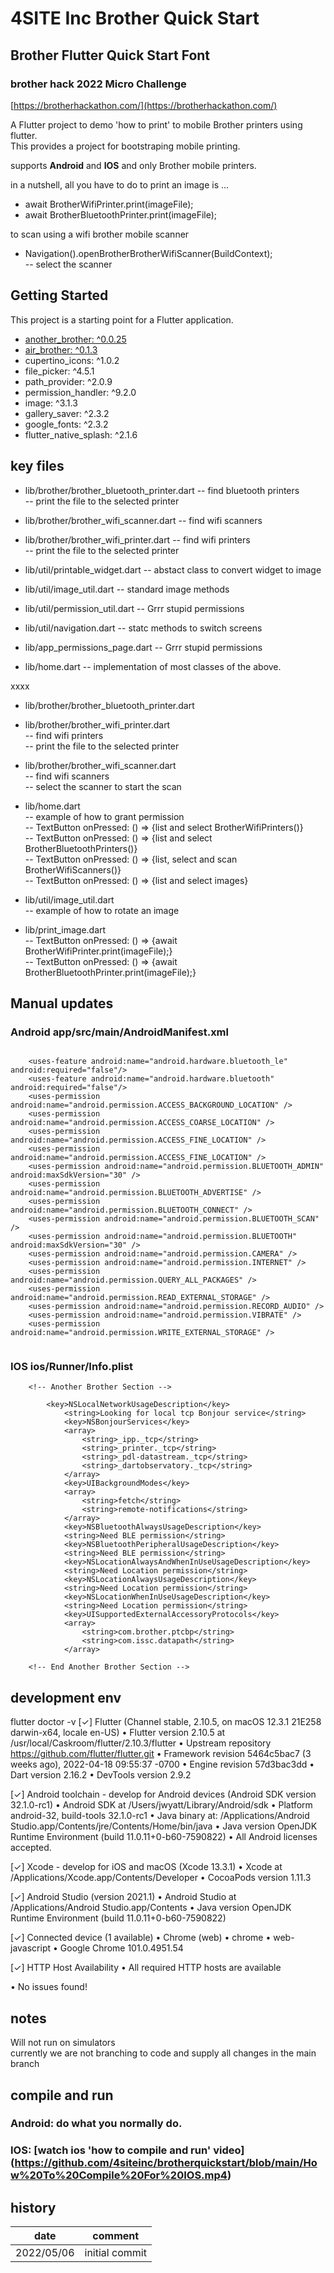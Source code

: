 # 4SITE Inc Brother Quick Start
## Brother Flutter Quick Start Font
### brother hack 2022 Micro Challenge 
[https://brotherhackathon.com/](https://brotherhackathon.com/)

A Flutter project to demo 'how to print' to mobile Brother printers using flutter.  
This provides a project for bootstraping mobile printing.

supports **Android** and **IOS** and only Brother mobile printers.

in a nutshell, all you have to do to print an image is ...

- await BrotherWifiPrinter.print(imageFile);
- await BrotherBluetoothPrinter.print(imageFile);

to scan using a wifi brother mobile scanner
- Navigation().openBrotherBrotherWifiScanner(BuildContext);  
  -- select the scanner

## Getting Started
This project is a starting point for a Flutter application.
- [another_brother: ^0.0.25](https://pub.dev/packages/another_brother)
- [air_brother: ^0.1.3](https://pub.dev/packages/air_brother)
- cupertino_icons: ^1.0.2
- file_picker: ^4.5.1
- path_provider: ^2.0.9
- permission_handler: ^9.2.0
- image: ^3.1.3
- gallery_saver: ^2.3.2
- google_fonts: ^2.3.2
- flutter_native_splash: ^2.1.6



## key files

- lib/brother/brother_bluetooth_printer.dart
  -- find bluetooth printers  
  -- print the file to the selected printer
- lib/brother/brother_wifi_scanner.dart
  -- find wifi scanners

- lib/brother/brother_wifi_printer.dart
  -- find wifi printers  
  -- print the file to the selected printer

- lib/util/printable_widget.dart
  -- abstact class to convert widget to image

- lib/util/image_util.dart
  -- standard image methods

- lib/util/permission_util.dart
  -- Grrr stupid permissions

- lib/util/navigation.dart
  -- statc methods to switch screens

- lib/app_permissions_page.dart
  -- Grrr stupid permissions

- lib/home.dart
  -- implementation of most classes of the above.

xxxx
- lib/brother/brother_bluetooth_printer.dart  
- lib/brother/brother_wifi_printer.dart  
  -- find wifi printers  
  -- print the file to the selected printer
- lib/brother/brother_wifi_scanner.dart  
  -- find wifi scanners  
  -- select the scanner to start the scan

- lib/home.dart  
  -- example of how to grant permission  
  -- TextButton onPressed: () => {list and select BrotherWifiPrinters()}  
  -- TextButton onPressed: () => {list and select BrotherBluetoothPrinters()}  
  -- TextButton onPressed: () => {list, select and scan BrotherWifiScanners()}  
  -- TextButton onPressed: () => {list and select images}

- lib/util/image_util.dart  
  -- example of how to rotate an image
- lib/print_image.dart  
  -- TextButton onPressed: () => {await BrotherWifiPrinter.print(imageFile);}  
  -- TextButton onPressed: () => {await BrotherBluetoothPrinter.print(imageFile);}



## Manual updates
### Android app/src/main/AndroidManifest.xml

```  

	<uses-feature android:name="android.hardware.bluetooth_le" android:required="false"/>
	<uses-feature android:name="android.hardware.bluetooth" android:required="false"/>
	<uses-permission android:name="android.permission.ACCESS_BACKGROUND_LOCATION" />
	<uses-permission android:name="android.permission.ACCESS_COARSE_LOCATION" />	
	<uses-permission android:name="android.permission.ACCESS_FINE_LOCATION" />
	<uses-permission android:name="android.permission.ACCESS_FINE_LOCATION" />
	<uses-permission android:name="android.permission.BLUETOOTH_ADMIN"  android:maxSdkVersion="30" />
	<uses-permission android:name="android.permission.BLUETOOTH_ADVERTISE" />
	<uses-permission android:name="android.permission.BLUETOOTH_CONNECT" />
	<uses-permission android:name="android.permission.BLUETOOTH_SCAN" />
	<uses-permission android:name="android.permission.BLUETOOTH"  android:maxSdkVersion="30" />
	<uses-permission android:name="android.permission.CAMERA" />
	<uses-permission android:name="android.permission.INTERNET" />
	<uses-permission android:name="android.permission.QUERY_ALL_PACKAGES" />
	<uses-permission android:name="android.permission.READ_EXTERNAL_STORAGE" />
	<uses-permission android:name="android.permission.RECORD_AUDIO" />
	<uses-permission android:name="android.permission.VIBRATE" />
	<uses-permission android:name="android.permission.WRITE_EXTERNAL_STORAGE" />


 ```  

### IOS ios/Runner/Info.plist

```  
    <!-- Another Brother Section -->

        <key>NSLocalNetworkUsageDescription</key>
            <string>Looking for local tcp Bonjour service</string>
            <key>NSBonjourServices</key>
            <array>
                <string>_ipp._tcp</string>
                <string>_printer._tcp</string>
                <string>_pdl-datastream._tcp</string>
                <string>_dartobservatory._tcp</string>
            </array>
            <key>UIBackgroundModes</key>
            <array>
                <string>fetch</string>
                <string>remote-notifications</string>
            </array>
            <key>NSBluetoothAlwaysUsageDescription</key>
            <string>Need BLE permission</string>
            <key>NSBluetoothPeripheralUsageDescription</key>
            <string>Need BLE permission</string>
            <key>NSLocationAlwaysAndWhenInUseUsageDescription</key>
            <string>Need Location permission</string>
            <key>NSLocationAlwaysUsageDescription</key>
            <string>Need Location permission</string>
            <key>NSLocationWhenInUseUsageDescription</key>
            <string>Need Location permission</string>
            <key>UISupportedExternalAccessoryProtocols</key>
            <array>
                <string>com.brother.ptcbp</string>
                <string>com.issc.datapath</string>
            </array>

    <!-- End Another Brother Section --> 

```


## development env

flutter doctor -v
[✓] Flutter (Channel stable, 2.10.5, on macOS 12.3.1 21E258 darwin-x64, locale en-US)
    • Flutter version 2.10.5 at /usr/local/Caskroom/flutter/2.10.3/flutter
    • Upstream repository https://github.com/flutter/flutter.git
    • Framework revision 5464c5bac7 (3 weeks ago), 2022-04-18 09:55:37 -0700
    • Engine revision 57d3bac3dd
    • Dart version 2.16.2
    • DevTools version 2.9.2

[✓] Android toolchain - develop for Android devices (Android SDK version 32.1.0-rc1)
    • Android SDK at /Users/jwyatt/Library/Android/sdk
    • Platform android-32, build-tools 32.1.0-rc1
    • Java binary at: /Applications/Android Studio.app/Contents/jre/Contents/Home/bin/java
    • Java version OpenJDK Runtime Environment (build 11.0.11+0-b60-7590822)
    • All Android licenses accepted.

[✓] Xcode - develop for iOS and macOS (Xcode 13.3.1)
    • Xcode at /Applications/Xcode.app/Contents/Developer
    • CocoaPods version 1.11.3

[✓] Android Studio (version 2021.1)
    • Android Studio at /Applications/Android Studio.app/Contents
    • Java version OpenJDK Runtime Environment (build 11.0.11+0-b60-7590822)

[✓] Connected device (1 available)
    • Chrome (web) • chrome • web-javascript • Google Chrome 101.0.4951.54

[✓] HTTP Host Availability
    • All required HTTP hosts are available

• No issues found!



## notes
Will not run on simulators  
currently we are not branching to code and supply all changes in the main branch

## compile and run
### Android: do what you normally do.
### IOS: [watch ios 'how to compile and run' video] (https://github.com/4siteinc/brotherquickstart/blob/main/How%20To%20Compile%20For%20IOS.mp4)


## history
| date | comment |
|--|--|
| 2022/05/06 | initial commit |
